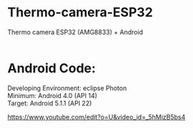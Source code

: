 # Thermo-camera-ESP32
 Thermo camera ESP32 (AMG8833) + Android<br /><br />

# Android Code:
Developing Environment: eclipse Photon<br />
Minimum: Android 4.0 (API 14)<br />
Target: Android 5.1.1 (API 22)<br />
 
https://www.youtube.com/edit?o=U&video_id=_5hMizB5bs4<br /><br />

